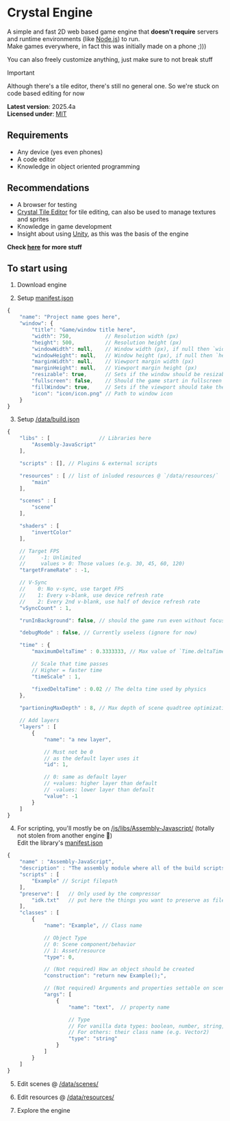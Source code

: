 # Crystal Engine

A simple and fast 2D web based game engine that **doesn't require** servers and runtime environments (like [Node.js](https://nodejs.org)) to run.<br>
Make games everywhere, in fact this was initially made on a phone ;)))

You can also freely customize anything, just make sure to not break stuff

> [!IMPORTANT]
> Although there's a tile editor, there's still no general one. So we're stuck on code based editing for now

**Latest version**: 2025.4a<br>
**Licensed under**: [MIT](https://github.com/Crystal2D/engine?tab=MIT-1-ov-file#readme)


## Requirements
- Any device (yes even phones)
- A code editor
- Knowledge in object oriented programming


## Recommendations
- A browser for testing
- [Crystal Tile Editor](https://github.com/Crystal2D/tile-editor) for tile editing, can also be used to manage textures and sprites
- Knowledge in game development
- Insight about using [Unity](https://unity.com), as this was the basis of the engine


**Check [here](https://github.com/crystal2d/repositories) for more stuff**


## To start using
1. Download engine<br>

2. Setup [manifest.json](https://github.com/Crystal2D/CrystalEngine/blob/main/manifest.json)
```js
{
    "name": "Project name goes here",
    "window": {
        "title": "Game/window title here",
        "width": 750,           // Resolution width (px)
        "height": 500,          // Resolution height (px)
        "windowWidth": null,    // Window width (px), if null then `width` is used
        "windowHeight": null,   // Window height (px), if null then `height` is used
        "marginWidth": null,    // Viewport margin width (px)
        "marginHeight": null,   // Viewport margin height (px)
        "resizable": true,      // Sets if the window should be resizable
        "fullscreen": false,    // Should the game start in fullscreen
        "fillWindow": true,     // Sets if the viewport should take the window's size
        "icon": "icon/icon.png" // Path to window icon
    }
}
```

3. Setup [/data/build.json](https://github.com/Crystal2D/CrystalEngine/blob/main/data/build.json)
```js
{
    "libs" : [                // Libraries here
        "Assembly-JavaScript"
    ],

    "scripts" : [], // Plugins & external scripts

    "resources" : [ // list of inluded resources @ `/data/resources/`
        "main"
    ],

    "scenes" : [
        "scene"
    ],

    "shaders" : [
        "invertColor"
    ],

    // Target FPS
    //     -1: Unlimited
    //     values > 0: Those values (e.g. 30, 45, 60, 120)
    "targetFrameRate" : -1,

    // V-Sync
    //    0: No v-sync, use target FPS
    //    1: Every v-blank, use device refresh rate
    //    2: Every 2nd v-blank, use half of device refresh rate
    "vSyncCount" : 1,

    "runInBackground": false, // should the game run even without focus

    "debugMode" : false, // Currently useless (ignore for now)

    "time" : {
        "maximumDeltaTime" : 0.3333333, // Max value of `Time.deltaTime`

        // Scale that time passes
        // Higher = faster time
        "timeScale" : 1,

        "fixedDeltaTime" : 0.02 // The delta time used by physics
    },
    
    "partioningMaxDepth" : 8, // Max depth of scene quadtree optimization

    // Add layers
    "layers" : [
        {
            "name": "a new layer",

            // Must not be 0
            // as the default layer uses it
            "id": 1,

            // 0: same as default layer
            // +values: higher layer than default
            // -values: lower layer than default
            "value": -1
        }
    ]
}
```

4. For scripting, you'll mostly be on [/js/libs/Assembly-Javascript/](https://github.com/Crystal2D/CrystalEngine/tree/main/js/libs/Assembly-JavaScript) (totally not stolen from another engine 👀)<br>
Edit the library's [manifest.json](https://github.com/Crystal2D/CrystalEngine/tree/main/js/libs/Assembly-JavaScript/manifest.json)
```js
{
    "name" : "Assembly-JavaScript",
    "description" : "The assembly module where all of the build scripts are located",
    "scripts" : [
        "Example" // Script filepath
    ],
    "preserve": [   // Only used by the compressor
        "idk.txt"   // put here the things you want to preserve as files
    ],
    "classes" : [
        {
            "name": "Example", // Class name

            // Object Type
            // 0: Scene component/behavior
            // 1: Asset/resource
            "type": 0,

            // (Not required) How an object should be created
            "construction": "return new Example();",

            // (Not required) Arguments and properties settable on scene files
            "args": [
                {
                    "name": "text",  // property name

                    // Type
                    // For vanilla data types: boolean, number, string, object, array
                    // For others: their class name (e.g. Vector2)
                    "type": "string"
                }
            ]
        }
    ]
}
```

5. Edit scenes @ [/data/scenes/](https://github.com/Crystal2D/CrystalEngine/tree/main/data/scenes)

6. Edit resources @ [/data/resources/](https://github.com/Crystal2D/CrystalEngine/tree/main/data/resources)

7. Explore the engine